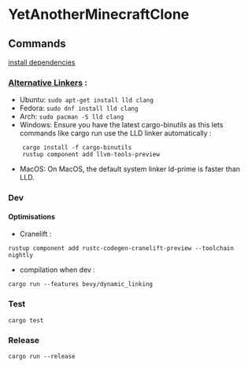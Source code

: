 # YetAnotherMinecraftClone

## Commands
[install dependencies](https://bevyengine.org/learn/quick-start/getting-started/setup/#installing-os-dependencies)


### [Alternative Linkers](https://bevyengine.org/learn/quick-start/getting-started/setup/#alternative-linkers) :
- Ubuntu: `sudo apt-get install lld clang`
- Fedora: `sudo dnf install lld clang`
- Arch: `sudo pacman -S lld clang`
- Windows: Ensure you have the latest cargo-binutils as this lets commands like cargo run use the LLD linker automatically :
```shell
    cargo install -f cargo-binutils
    rustup component add llvm-tools-preview
```
- MacOS: On MacOS, the default system linker ld-prime is faster than LLD.

### Dev
#### Optimisations
- Cranelift :
```shell
rustup component add rustc-codegen-cranelift-preview --toolchain nightly
```

- compilation when dev :
```shell
cargo run --features bevy/dynamic_linking
```

### Test

```shell
cargo test
```

### Release

```shell
cargo run --release
```

